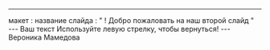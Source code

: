 ---
  макет : название слайда
 : " ! Добро пожаловать на наш второй слайд "  
--- Ваш текст Используйте левую стрелку, чтобы вернуться!
--- Вероника Мамедова
